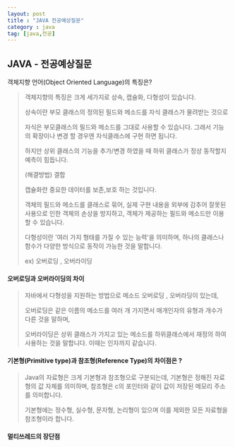 ```yaml
---
layout: post
title : "JAVA 전공예상질문"
category : java
tag: [java,전공]
---
```


## JAVA - 전공예상질문

객체지향 언어(Object Oriented Language)의 특징은?

> 객체지향의 특징은 크게 세가지로 상속, 캡슐화, 다형성이 있습니다.
>
> 상속이란 부모 클래스의 정의된 필드와 메소드를 자식 클래스가 물려받는 것으로
>
> 자식은 부모클래스의 필드와 메소드를 그대로 사용할 수 있습니다. 그래서 기능의 확장이나 변경 할 경우엔 자식클래스에 구현 하면 됩니다.
>
> 하지만 상위 클래스의 기능을 추가/변경 하였을 때 하위 클래스가 정상 동작할지 예측이 힘듭니다.
>
> (해결방법) 결합
>
> 
>
> 캡슐화란 중요한 데이터를 보존,보호 하는 것입니다.  
>
> 객체의 필드와 메소드를 클래스로 묶어, 실제 구현 내용을 외부에 감추어 잘못된 사용으로 인한 객체의 손상을 방지하고, 객체가 제공하는 필드와 메소드만 이용할 수 있습니다.
>
> 
>
> 다형성이란 '여러 가지 형태를 가질 수 있는 능력'을 의미하며,  하나의 클래스나 함수가 다양한 방식으로 동작이 가능한 것을 말합니다.
>
> ex) 오버로딩 , 오버라이딩



#### 오버로딩과 오버라이딩의 차이

>자바에서 다형성을 지원하는 방법으로 메소드 오버로딩 , 오버라딩이 있는데,
>
>오버로딩은 같은 이름의 메소드를 여러 개 가지면서 매개인자의 유형과 개수가 다른 것을 말하며,
>
>오버라이딩은 상위 클래스가 가지고 있는 메소드를 하위클래스에서 재정의 하여 사용하는 것을 말합니다. 이때는 인자까지 같습니다.



#### 기본형(Primitive type)과 참조형(Reference Type)의 차이점은 ?

> Java의 자료형은 크게 기본형과 참조형으로 구분되는데, 기본형은 정해진 자료형의 값 자체를 의미하며, 참조형은 c의 포인터와 같이 값이 저장된 메모리 주소를 의미합니다.
>
> 기본형에는 정수형, 실수형, 문자형, 논리형이 있으며 이를 제외한 모든 자료형을 참조형이라 합니다.



#### 멀티쓰레드의 장단점

> 









